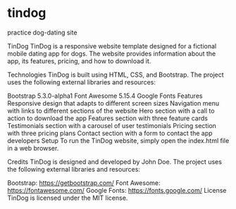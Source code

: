 # tindog
practice dog-dating site

TinDog
TinDog is a responsive website template designed for a fictional mobile dating app for dogs. The website provides information about the app, its features, pricing, and how to download it.

Technologies
TinDog is built using HTML, CSS, and Bootstrap. The project uses the following external libraries and resources:

Bootstrap 5.3.0-alpha1
Font Awesome 5.15.4
Google Fonts
Features
Responsive design that adapts to different screen sizes
Navigation menu with links to different sections of the website
Hero section with a call to action to download the app
Features section with three feature cards
Testimonials section with a carousel of user testimonials
Pricing section with three pricing plans
Contact section with a form to contact the app developers
Setup
To run the TinDog website, simply open the index.html file in a web browser.

Credits
TinDog is designed and developed by John Doe. The project uses the following external libraries and resources:

Bootstrap: https://getbootstrap.com/
Font Awesome: https://fontawesome.com/
Google Fonts: https://fonts.google.com/
License
TinDog is licensed under the MIT license.
